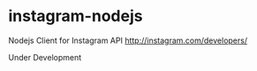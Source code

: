 # instagram-nodejs
Nodejs Client for Instagram API http://instagram.com/developers/

Under Development

